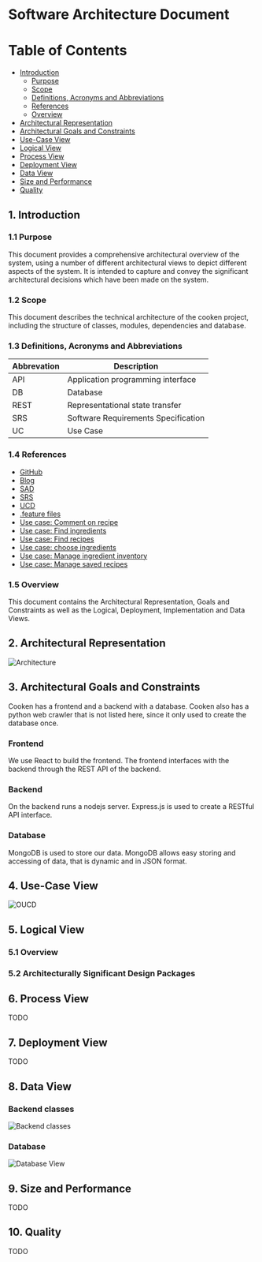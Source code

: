 # Software Architecture Document

# Table of Contents

- [Introduction](#1-introduction)
    - [Purpose](#11-purpose)
    - [Scope](#12-scope)
    - [Definitions, Acronyms and Abbreviations](#13-definitions-acronyms-and-abbreviations)
    - [References](#14-references)
    - [Overview](#15-overview)
- [Architectural Representation](#2-architectural-representation)
- [Architectural Goals and Constraints](#3-architectural-goals-and-constraints)
- [Use-Case View](#4-use-case-view)
- [Logical View](#5-logical-view)
- [Process View](#6-process-view)
- [Deployment View](#7-deployment-view)
- [Data View](#8-data-view)
- [Size and Performance](#9-size-and-performance)
- [Quality](#10-quality)

## 1. Introduction

### 1.1 Purpose

This document provides a comprehensive architectural overview of the system, using a number of different architectural views to depict different aspects of the system. It is intended to capture and convey the significant architectural decisions which have been made on the system.

### 1.2 Scope

This document describes the technical architecture of the cooken project, including the structure of classes, modules, dependencies and database.

### 1.3 Definitions, Acronyms and Abbreviations

| Abbrevation | Description                            |
| ----------- | -------------------------------------- |
| API         | Application programming interface      |
| DB          | Database                               |
| REST        | Representational state transfer        |
| SRS         | Software Requirements Specification    |
| UC          | Use Case                               |

### 1.4 References

-  [GitHub](https://github.com/kuscu0/cooken)
-  [Blog](https://cooken264100434.wordpress.com/)
-  [SAD](SAD.md)
-  [SRS](../SRS.md)
-  [UCD](../use_case_diagram.jpg)
-  [.feature files](../features/)
-  [Use case: Comment on recipe](../UC/comment-on-recipe/UC_comment_on_recipe.md)
-  [Use case: Find ingredients](../UC/find-ingredients/UC_Find_Ingredients.md)
-  [Use case: Find recipes](../UC/find-recipes/UC_Find_Recipes.md)
-  [Use case: choose ingredients](../UC/find-ingredients/UC_Find_Ingredients.md)
-  [Use case: Manage ingredient inventory](../UC/manage-ingredient-inventory/UC_manager_saved_recipes.md)
-  [Use case: Manage saved recipes](../UC/manage-saved-recipes/UC_manager_saved_recipes.md)

### 1.5 Overview

This document contains the Architectural Representation, Goals and Constraints as well
as the Logical, Deployment, Implementation and Data Views.

## 2. Architectural Representation

![Architecture](Architecture.jpg)

## 3. Architectural Goals and Constraints

Cooken has a frontend and a backend with a database. Cooken also has a python web crawler that is not listed here, since it only used to create the database once.

### Frontend

We use React to build the frontend. The frontend interfaces with the backend through the REST API of the backend. 

### Backend

On the backend runs a nodejs server. Express.js is used to create a RESTful API interface.

### Database

MongoDB is used to store our data. MongoDB allows easy storing and accessing of data, that is dynamic and in JSON format. 

## 4. Use-Case View

![OUCD](../use_case_diagram.jpg)

## 5. Logical View
### 5.1 Overview
### 5.2 Architecturally Significant Design Packages

## 6. Process View

TODO

## 7. Deployment View

TODO

## 8. Data View

### Backend classes

![Backend classes](DBConnection_ClassDiagram.jpg)

### Database

![Database View](db.png)

## 9. Size and Performance

TODO

## 10. Quality

TODO
